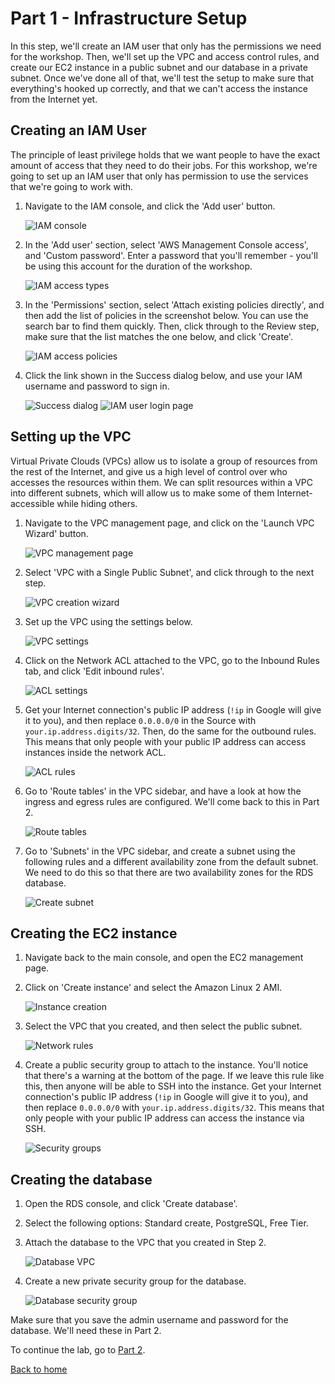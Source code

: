 # Part 1 - Infrastructure Setup

In this step, we'll create an IAM user that only has the permissions we need for the workshop.  Then, we'll set up the VPC and access control rules, and create our EC2 instance in a public subnet and our database in a private subnet.  Once we've done all of that, we'll test the setup to make sure that everything's hooked up correctly, and that we can't access the instance from the Internet yet.

## Creating an IAM User

The principle of least privilege holds that we want people to have the exact amount of access that they need to do their jobs.  For this workshop, we're going to set up an IAM user that only has permission to use the services that we're going to work with.

1. Navigate to the IAM console, and click the 'Add user' button.

    ![IAM console](images/1-iampage.png)

1. In the 'Add user' section, select 'AWS Management Console access', and 'Custom password'.  Enter a password that you'll remember - you'll be using this account for the duration of the workshop.

    ![IAM access types](images/2-accesstype.png)

1. In the 'Permissions' section, select 'Attach existing policies directly', and then add the list of policies in the screenshot below.  You can use the search bar to find them quickly.  Then, click through to the Review step, make sure that the list matches the one below, and click 'Create'.

    ![IAM access policies](images/3-accesspolicies.png)

1. Click the link shown in the Success dialog below, and use your IAM username and password to sign in.

    ![Success dialog](images/4-success.png)
    ![IAM user login page](images/4-iamlogin.png)

## Setting up the VPC

Virtual Private Clouds (VPCs) allow us to isolate a group of resources from the rest of the Internet, and give us a high level of control over who accesses the resources within them.  We can split resources within a VPC into different subnets, which will allow us to make some of them Internet-accessible while hiding others.

1. Navigate to the VPC management page, and click on the 'Launch VPC Wizard' button.

    ![VPC management page](images/5-vpc.png)

1. Select 'VPC with a Single Public Subnet', and click through to the next step.

    ![VPC creation wizard](images/6-vpctype.png)

1. Set up the VPC using the settings below.

    ![VPC settings](images/7-vpcsettings.png)

1. Click on the Network ACL attached to the VPC, go to the Inbound Rules tab, and click 'Edit inbound rules'.

    ![ACL settings](images/8-aclsettings.png)

1. Get your Internet connection's public IP address (`!ip` in Google will give it to you), and then replace `0.0.0.0/0` in the Source with `your.ip.address.digits/32`.  Then, do the same for the outbound rules.  This means that only people with your public IP address can access instances inside the network ACL.

    ![ACL rules](images/9-lockdown.png)

1. Go to 'Route tables' in the VPC sidebar, and have a look at how the ingress and egress rules are configured.  We'll come back to this in Part 2.

    ![Route tables](images/10-routetables.png)

1. Go to 'Subnets' in the VPC sidebar, and create a subnet using the following rules and a different availability zone from the default subnet.  We need to do this so that there are two availability zones for the RDS database.

    ![Create subnet](images/11-subnet.png)

## Creating the EC2 instance

1. Navigate back to the main console, and open the EC2 management page.

1. Click on 'Create instance' and select the Amazon Linux 2 AMI.

    ![Instance creation](images/12-ec2.png)

1. Select the VPC that you created, and then select the public subnet.

    ![Network rules](images/13-ec2public.png)

1. Create a public security group to attach to the instance.  You'll notice that there's a warning at the bottom of the page.  If we leave this rule like this, then anyone will be able to SSH into the instance.  Get your Internet connection's public IP address (`!ip` in Google will give it to you), and then replace `0.0.0.0/0` with `your.ip.address.digits/32`.  This means that only people with your public IP address can access the instance via SSH.

    ![Security groups](images/14-ec2sg.png)

## Creating the database

1. Open the RDS console, and click 'Create database'.

1. Select the following options: Standard create, PostgreSQL, Free Tier.

1. Attach the database to the VPC that you created in Step 2.

    ![Database VPC](images/15-databasevpc.png)

1. Create a new private security group for the database.

    ![Database security group](images/16-database.png)

Make sure that you save the admin username and password for the database.  We'll need these in Part 2.

To continue the lab, go to [Part 2](../Part2/README.md).

[Back to home](../README.md)